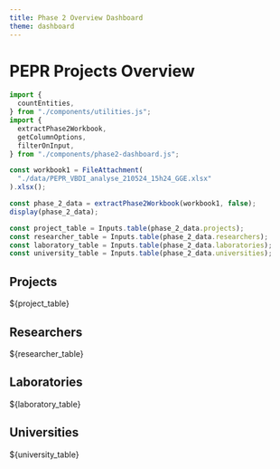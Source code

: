 ```yaml
---
title: Phase 2 Overview Dashboard
theme: dashboard
---
```


# PEPR Projects Overview

```js
import {
  countEntities,
} from "./components/utilities.js";
import {
  extractPhase2Workbook,
  getColumnOptions,
  filterOnInput,
} from "./components/phase2-dashboard.js";
```

```js
const workbook1 = FileAttachment(
  "./data/PEPR_VBDI_analyse_210524_15h24_GGE.xlsx"
).xlsx();
```

```js echo
const phase_2_data = extractPhase2Workbook(workbook1, false);
display(phase_2_data);
```

```js
const project_table = Inputs.table(phase_2_data.projects);
const researcher_table = Inputs.table(phase_2_data.researchers);
const laboratory_table = Inputs.table(phase_2_data.laboratories);
const university_table = Inputs.table(phase_2_data.universities);
```

<div class="grid grid-cols-2">
  <div class="card grid-colspan-2">
    <h2>Projects</h2>
    <div style="max-height: 400px; overflow: auto;">${project_table}</div>
  </div>
  <div class="card grid-colspan-2">
    <h2>Researchers</h2>
    <div style="max-height: 400px; overflow: auto;">${researcher_table}</div>
  </div>
  <div class="card grid-colspan-2">
    <h2>Laboratories</h2>
    <div style="max-height: 400px; overflow: auto;">${laboratory_table}</div>
  </div>
  <div class="card grid-colspan-2">
    <h2>Universities</h2>
    <div style="max-height: 400px; overflow: auto;">${university_table}</div>
  </div>
</div>
